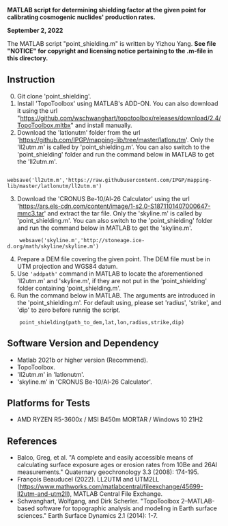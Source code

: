 **MATLAB script for determining shielding factor at the given point for calibrating cosmogenic nuclides' production rates.**

**September 2, 2022**

The MATLAB script "point_shielding.m" is written by Yizhou Yang. **See file "NOTICE" for copyright and licensing notice pertaining to the .m-file in this directory.**

## Instruction
 0. Git clone 'point_shielding'.
 1. Install 'TopoToolbox' using MATLAB's ADD-ON. You can also download it using the url "https://github.com/wschwanghart/topotoolbox/releases/download/2.4/TopoToolbox.mltbx" and install manually.
 2. Download the 'latlonutm' folder from the url 'https://github.com/IPGP/mapping-lib/tree/master/latlonutm'. Only the 'll2utm.m' is called by 'point_shielding.m'. You can also switch to the 'point_shielding' folder and run the command below in MATLAB to get the 'll2utm.m'.
```
    websave('ll2utm.m','https://raw.githubusercontent.com/IPGP/mapping-lib/master/latlonutm/ll2utm.m')
```
 3. Download the 'CRONUS Be-10/Al-26 Calculator' using the url 'https://ars.els-cdn.com/content/image/1-s2.0-S1871101407000647-mmc3.tar' and extract the tar file. Only the 'skyline.m' is called by 'point_shielding.m'. You can also switch to the 'point_shielding' folder and run the command below in MATLAB to get the 'skyline.m'.
```
    websave('skyline.m','http://stoneage.ice-d.org/math/skyline/skyline.m')
```
 4. Prepare a DEM file covering the given point. The DEM file must be in UTM projection and WGS84 datum.
 5. Use ```'addpath'``` command in MATLAB to locate the aforementioned 'll2utm.m' and 'skyline.m', if they are not put in the 'point_shielding' folder containing 'point_shielding.m'.
 6. Run the command below in MATLAB. The arguments are introduced in the 'point_shielding.m'. For default using, please set 'radius', 'strike', and 'dip' to zero before runnig the script.
```
    point_shielding(path_to_dem,lat,lon,radius,strike,dip)
```

## Software Version and Dependency
 - Matlab 2021b or higher version (Recommend).
 - TopoToolbox.
 - 'll2utm.m' in 'latlonutm'.
 - 'skyline.m' in 'CRONUS Be-10/Al-26 Calculator'.

## Platforms for Tests
 - AMD RYZEN R5-3600x / MSI B450m MORTAR / Windows 10 21H2

## References
 - Balco, Greg, et al. "A complete and easily accessible means of calculating surface exposure ages or erosion rates from 10Be and 26Al measurements." Quaternary geochronology 3.3 (2008): 174-195.
 - François Beauducel (2022). LL2UTM and UTM2LL (https://www.mathworks.com/matlabcentral/fileexchange/45699-ll2utm-and-utm2ll), MATLAB Central File Exchange.
 - Schwanghart, Wolfgang, and Dirk Scherler. "TopoToolbox 2–MATLAB-based software for topographic analysis and modeling in Earth surface sciences." Earth Surface Dynamics 2.1 (2014): 1-7.

